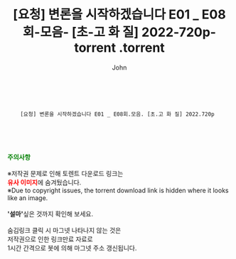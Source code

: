 ﻿---
layout: post
title:  "                   [요청] 변론을 시작하겠습니다 E01 _ E08회-모음- [초-고 화 질] 2022-720p-torrent                .torrent"
author: John
categories: [ 드라마 ]
tags: [  ]
image:  
description: "                   [요청] 변론을 시작하겠습니다 E01 _ E08회-모음- [초-고 화 질] 2022-720p-torrent                 torrent 정보 공유"
toc: true
toc_sticky: true
---

<br>

        [요청] 변론을 시작하겠습니다 E01 _ E08회.모음. [초.고 화 질] 2022.720p    
    
<br><br><br>
<p data-ke-size="size16"><b><span style="color: green;">주의사항</span></b><br /><br />※저작권 문제로 인해 토렌트 다운로드 링크는<br /><b><span style="color: red;">유사 이미지</span></b>에 숨겨뒀습니다.<br />※Due to copyright issues, the torrent download link is hidden where it looks like an image.<br /><br /><b>'설마'</b>싶은 것까지 확인해 보세요.<br /><br />숨김링크 클릭 시 마그넷 나타나지 않는 것은<br />저작권으로 인한 링크만료 자료로<br />1시간 간격으로 봇에 의해 마그넷 주소 갱신됩니다.</p>
